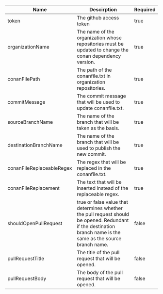 | **Name**                  	| **Descirption**                                                                                                                                                	| **Required** 	|
|---------------------------	|----------------------------------------------------------------------------------------------------------------------------------------------------------------	|--------------	|
| token                     	| The github access token                                                                                                                                        	| true         	|
| organizationName          	| The name of the organization whose repositories must be updated to change the conan dependency version.                                                        	| true         	|
| conanFilePath             	| The path of the conanfile.txt in organization repositories.                                                                                                    	| true         	|
| commitMessage             	| The commit message that will be used to update conanfile.txt.                                                                                                  	| true         	|
| sourceBranchName          	| The name of the branch that will be taken as the basis.                                                                                                        	| true         	|
| destinationBranchName     	| The name of the branch that will be used to publish the new commit.                                                                                            	| true         	|
| conanFileReplaceableRegex 	| The regex that will be replaced in the conanfile.txt.                                                                                                          	| true         	|
| conanFileReplacement      	| The text that will be inserted instead of the replaceable regex.                                                                                               	| true         	|
| shouldOpenPullRequest     	| true or false value that determines whether the pull request should be opened. Redundant if the destination branch name is the same as the source branch name. 	| false        	|
| pullRequestTitle          	| The title of the pull request that will be opened.                                                                                                             	| false        	|
| pullRequestBody           	| The body of the pull request that will be opened.                                                                                                              	| false        	|
